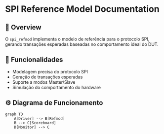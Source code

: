 # SPI Reference Model Documentation

## 📌 Overview
O `spi_refmod` implementa o modelo de referência para o protocolo SPI, gerando transações esperadas baseadas no comportamento ideal do DUT.

## 🧩 Funcionalidades
- Modelagem precisa do protocolo SPI
- Geração de transações esperadas
- Suporte a modos Master/Slave
- Simulação do comportamento do hardware

## ⚙️ Diagrama de Funcionamento
```mermaid
graph TD
    A[Driver] --> B[Refmod]
    B --> C[Scoreboard]
    D[Monitor] --> C
```
